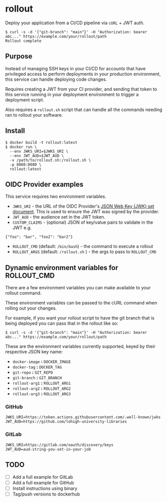 # rollout

Deploy your application from a CI/CD pipeline via `cURL` + JWT auth.

```
$ curl -s -d '{"git-branch": "main"}' -H "Authorization: bearer abc..." https://example.com/your/rollout/path
Rollout complete
```

## Purpose

Instead of managing SSH keys in your CI/CD for accounts that have privileged access to perform deployments in your production environment, this service can handle deploying code changes.

Requires creating a JWT from your CI provider, and sending that token to this service running in your deployment environment to trigger a deployment script.

Also requires a `rollout.sh` script that can handle all the commands needing ran to rollout your software.

## Install

```
$ docker build -t rollout:latest
$ docker run \
  --env JWKS_URI=$JWKS_URI \
  --env JWT_AUD=$JWT_AUD \
  -v /path/to/rollout.sh:/rollout.sh \
  -p 8080:8080 \
  rollout:latest
```

## OIDC Provider examples

This service requires two environment variables.

- `JWKS_URI` - the URL of the OIDC Provider's [JSON Web Key (JWK) set document](https://www.rfc-editor.org/info/rfc7517). This is used to ensure the JWT was signed by the provider.
- `JWT_AUD` - the audience set in the JWT token.
- `CUSTOM_CLAIMS` - (optional) JSON of key/value pairs to validate in the JWT e.g.
```
{"foo": "bar", "foo2": "bar2"}
```
- `ROLLOUT_CMD` (default: `/bin/bash`) - the command to execute a rollout
- `ROLLOUT_ARGS` (default: `/rollout.sh` ) - the args to pass to `ROLLOUT_CMD`

## Dynamic environment variables for ROLLOUT_CMD

There are a few environment variables you can make available to your rollout command.

These environment variables can be passed to the cURL command when rolling out your changes.

For example, if you want your rollout script to have the git branch that is being deployed you can pass that in the rollout like so:

```
$ curl -s -d '{"git-branch": "main"}' -H "Authorization: bearer abc..." https://example.com/your/rollout/path
```

These are the environment variables currently supported, keyed by their respective JSON key name:

- `docker-image` **:** `DOCKER_IMAGE`
-	`docker-tag` **:** `DOCKER_TAG`
-	`git-repo` **:** `GIT_REPO`
-	`git-branch` **:** `GIT_BRANCH`
-	`rollout-arg1` **:** `ROLLOUT_ARG1`
-	`rollout-arg2` **:** `ROLLOUT_ARG2`
-	`rollout-arg3` **:** `ROLLOUT_ARG3`

### GitHub

```
JWKS_URI=https://token.actions.githubusercontent.com/.well-known/jwks
JWT_AUD=https://github.com/lehigh-university-libraries
```

### GitLab

```
JWKS_URI=https://gitlab.com/oauth/discovery/keys
JWT_AUD=aud-string-you-set-in-your-job
```

## TODO

- [ ] Add a full example for GitLab
- [ ] Add a full example for GitHub
- [ ] Install instructions using binary
- [ ] Tag/push versions to dockerhub
